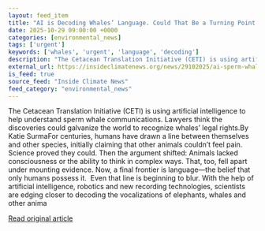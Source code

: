 ```yaml
---
layout: feed_item
title: "AI is Decoding Whales’ Language. Could That Be a Turning Point in the Push for Their Rights?"
date: 2025-10-29 09:00:00 +0000
categories: [environmental_news]
tags: ['urgent']
keywords: ['whales', 'urgent', 'language', 'decoding']
description: "The Cetacean Translation Initiative (CETI) is using artificial intelligence to help understand sperm whale communications"
external_url: https://insideclimatenews.org/news/29102025/ai-sperm-whale-communications-legal-rights/
is_feed: true
source_feed: "Inside Climate News"
feed_category: "environmental_news"
---
```


The Cetacean Translation Initiative (CETI) is using artificial intelligence to help understand sperm whale communications. Lawyers think the discoveries could galvanize the world to recognize whales’ legal rights.By Katie SurmaFor centuries, humans have drawn a line between themselves and other species, initially claiming that other animals couldn’t feel pain. Science proved they could. Then the argument shifted: Animals lacked consciousness or the ability to think in complex ways. That, too, fell apart under mounting evidence. Now, a final frontier is language—the belief that only humans possess it.&nbsp; Even that line is beginning to blur. With the help of artificial intelligence, robotics and new recording technologies, scientists are edging closer to decoding the vocalizations of elephants, whales and other anima

[Read original article](https://insideclimatenews.org/news/29102025/ai-sperm-whale-communications-legal-rights/)
